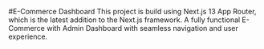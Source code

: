 #E-Commerce Dashboard
This project is build using Next.js 13 App Router, which is the latest addition to the Next.js framework. 
A fully functional E-Commerce with Admin Dashboard with seamless navigation and user experience.
